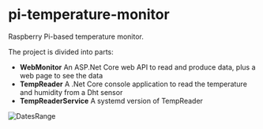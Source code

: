 # pi-temperature-monitor
Raspberry Pi-based temperature monitor.

The project is divided into parts:
* **WebMonitor**
An ASP.Net Core web API to read and produce data, plus a web page to see the data
* **TempReader**
A .Net Core console application to read the temperature and humidity from a Dht sensor
* **TempReaderService**
A systemd version of TempReader

![DatesRange](https://user-images.githubusercontent.com/20950618/65949096-d6d50980-e43b-11e9-8a1b-31c1f0dfcde0.png)



